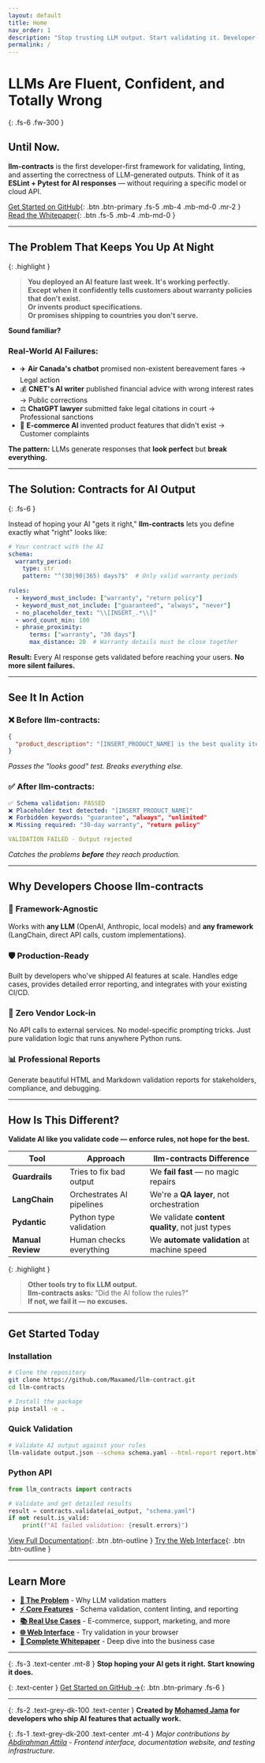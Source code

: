 ```yaml
---
layout: default
title: Home
nav_order: 1
description: "Stop trusting LLM output. Start validating it. Developer-first framework for catching AI mistakes before they reach production."
permalink: /
---
```


# LLMs Are Fluent, Confident, and **Totally Wrong**

{: .fs-6 .fw-300 }

## Until Now.

**llm-contracts** is the first developer-first framework for validating, linting, and asserting the correctness of LLM-generated outputs. Think of it as **ESLint + Pytest for AI responses** — without requiring a specific model or cloud API.

[Get Started on GitHub](https://github.com/Maxamed/llm-contract){: .btn .btn-primary .fs-5 .mb-4 .mb-md-0 .mr-2 }
[Read the Whitepaper](whitepaper){: .btn .fs-5 .mb-4 .mb-md-0 }

---

## The Problem That Keeps You Up At Night

{: .highlight }
> **You deployed an AI feature last week. It's working perfectly.**  
> **Except when it confidently tells customers about warranty policies that don't exist.**  
> **Or invents product specifications.**  
> **Or promises shipping to countries you don't serve.**

**Sound familiar?**

### Real-World AI Failures:
- ✈️ **Air Canada's chatbot** promised non-existent bereavement fares → Legal action
- 💰 **CNET's AI writer** published financial advice with wrong interest rates → Public corrections
- ⚖️ **ChatGPT lawyer** submitted fake legal citations in court → Professional sanctions
- 🛒 **E-commerce AI** invented product features that didn't exist → Customer complaints

**The pattern:** LLMs generate responses that **look perfect** but **break everything.**

---

## The Solution: Contracts for AI Output

{: .fs-6 }

Instead of hoping your AI "gets it right," **llm-contracts** lets you define exactly what "right" looks like:

```yaml
# Your contract with the AI
schema:
  warranty_period:
    type: str
    pattern: "^(30|90|365) days?$"  # Only valid warranty periods
  
rules:
  - keyword_must_include: ["warranty", "return policy"]
  - keyword_must_not_include: ["guaranteed", "always", "never"]
  - no_placeholder_text: "\\[INSERT_.*\\]"
  - word_count_min: 100
  - phrase_proximity:
      terms: ["warranty", "30 days"]
      max_distance: 20  # Warranty details must be close together
```

**Result:** Every AI response gets validated before reaching your users. **No more silent failures.**

---

## See It In Action

### ❌ **Before llm-contracts:**
```json
{
  "product_description": "[INSERT_PRODUCT_NAME] is the best quality item you'll ever buy! We guarantee 100% satisfaction always and forever. Our unlimited warranty covers everything!"
}
```
*Passes the "looks good" test. Breaks everything else.*

### ✅ **After llm-contracts:**
```yaml
✅ Schema validation: PASSED
❌ Placeholder text detected: "[INSERT_PRODUCT_NAME]"
❌ Forbidden keywords: "guarantee", "always", "unlimited"
❌ Missing required: "30-day warranty", "return policy"

VALIDATION FAILED - Output rejected
```
*Catches the problems **before** they reach production.*

---

## Why Developers Choose llm-contracts

### 🚀 **Framework-Agnostic**
Works with **any LLM** (OpenAI, Anthropic, local models) and **any framework** (LangChain, direct API calls, custom implementations).

### 🛡️ **Production-Ready**
Built by developers who've shipped AI features at scale. Handles edge cases, provides detailed error reporting, and integrates with your existing CI/CD.

### 🎯 **Zero Vendor Lock-in**
No API calls to external services. No model-specific prompting tricks. Just pure validation logic that runs anywhere Python runs.

### 📊 **Professional Reports**
Generate beautiful HTML and Markdown validation reports for stakeholders, compliance, and debugging.

---

## How Is This Different?

**Validate AI like you validate code — enforce rules, not hope for the best.**

| Tool | Approach | llm-contracts Difference |
|------|----------|--------------------------|
| **Guardrails** | Tries to fix bad output | We **fail fast** — no magic repairs |
| **LangChain** | Orchestrates AI pipelines | We're a **QA layer**, not orchestration |
| **Pydantic** | Python type validation | We validate **content quality**, not just types |
| **Manual Review** | Human checks everything | We **automate validation** at machine speed |

{: .highlight }
> **Other tools try to fix LLM output.**  
> **llm-contracts asks:** "Did the AI follow the rules?"  
> **If not, we fail it — no excuses.**

---

## Get Started Today

### Installation
```bash
# Clone the repository
git clone https://github.com/Maxamed/llm-contract.git
cd llm-contracts

# Install the package
pip install -e .
```

### Quick Validation
```bash
# Validate AI output against your rules
llm-validate output.json --schema schema.yaml --html-report report.html
```

### Python API
```python
from llm_contracts import contracts

# Validate and get detailed results
result = contracts.validate(ai_output, "schema.yaml")
if not result.is_valid:
    print(f"AI failed validation: {result.errors}")
```

[View Full Documentation](getting-started){: .btn .btn-outline }
[Try the Web Interface](frontend){: .btn .btn-outline }

---

## Learn More

- **[🎯 The Problem](whitepaper#the-problem-with-trusting-llms)** - Why LLM validation matters
- **[⚡ Core Features](features)** - Schema validation, content linting, and reporting
- **[📚 Real Use Cases](examples)** - E-commerce, support, marketing, and more
- **[🌐 Web Interface](frontend)** - Try validation in your browser
- **[📄 Complete Whitepaper](whitepaper)** - Deep dive into the business case

---

{: .fs-3 .text-center .mt-8 }
**Stop hoping your AI gets it right.**
**Start knowing it does.**

{: .text-center }
[Get Started on GitHub →](https://github.com/Maxamed/llm-contract){: .btn .btn-primary .fs-6 }

---

{: .fs-2 .text-grey-dk-100 .text-center }
**Created by [Mohamed Jama](https://www.linkedin.com/in/mohamedjama/) for developers who ship AI features that actually work.**

{: .fs-1 .text-grey-dk-200 .text-center .mt-4 }
*Major contributions by [Abdirahman Attila](https://github.com/Attili-sys) - Frontend interface, documentation website, and testing infrastructure.* 